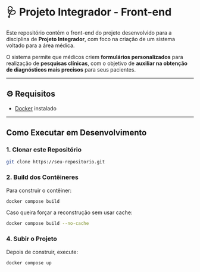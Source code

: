 # 🩺 Projeto Integrador - Front-end

Este repositório contém o front-end do projeto desenvolvido para a disciplina de **Projeto Integrador**, com foco na criação de um sistema voltado para a área médica.

O sistema permite que médicos criem **formulários personalizados** para realização de **pesquisas clínicas**, com o objetivo de **auxiliar na obtenção de diagnósticos mais precisos** para seus pacientes.

---

## ⚙️ Requisitos

- [Docker](https://www.docker.com/) instalado

---


## Como Executar em Desenvolvimento

### 1. Clonar este Repositório

```bash
git clone https://seu-repositorio.git
```


### 2. Build dos Contêineres

Para construir o contêiner:

```bash
docker compose build 
```

Caso queira forçar a reconstrução sem usar cache:

```bash
docker compose build --no-cache
```

### 4. Subir o Projeto

Depois de construir, execute:

```bash
docker compose up
```


